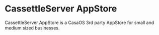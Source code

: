 # CassettleServer AppStore

CassettleServer AppStore is a CasaOS 3rd party AppStore for small and medium sized businesses.